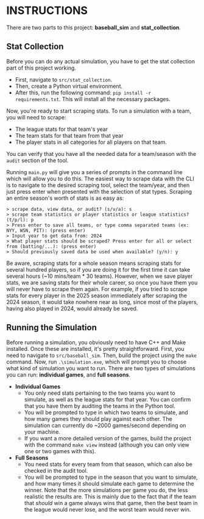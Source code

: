 # INSTRUCTIONS
There are two parts to this project: **baseball_sim** and **stat_collection**.
## Stat Collection  
Before you can do any actual simulation, you have to get the stat collection part of this project working. 
  
- First, navigate to `src/stat_collection`.
- Then, create a Python virtual environment.
- After this, run the following command: `pip install -r requirements.txt`. This will install all the necessary packages.
 
Now, you're ready to start scraping stats. To run a simulation with a team, you will need to scrape:
- The league stats for that team's year
- The team stats for that team from that year
- The player stats in all categories for all players on that team.
  
You can verify that you have all the needed data for a team/season with the `audit` section of the tool.  

Running `main.py` will give you a series of prompts in the command line which will allow you to do this.
The easiest way to scrape data with the CLI is to navigate to the desired scraping tool, select the team/year, and then just press enter when presented with the selection of stat types.
Scraping an entire season's worth of stats is as easy as:
```
> scrape data, view data, or audit? (s/v/a): s
> scrape team statistics or player statistics or league statistics? (t/p/l): p
> Press enter to save all teams, or type comma separated teams (ex: NYY, WSN, PIT): (press enter)
> Input year to get data from: 2024
> What player stats should be scraped? Press enter for all or select from (batting/...): (press enter)
> Should previously saved data be used when available? (y/n): y
```  
Be aware, scraping stats for a whole season means scraping stats for several hundred players, so if you are doing it for the first time it can take several hours (~10 mins/team * 30 teams).
However, when we save player stats, we are saving stats for their whole career, so once you have them you will never have to scrape them again.
For example, if you tried to scrape stats for every player in the 2025 season immediately after scraping the 2024 season, it would take nowhere near as long, since most of the players, having also played in 2024, would already be saved.

## Running the Simulation
Before running a simulation, you obviously need to have C++ and Make installed. Once these are installed, it's pretty straightforward.
First, you need to navigate to `src/baseball_sim`. Then, build the project using the `make` command.
Now, run `.\simulation.exe`, which will prompt you to choose what kind of simulation you want to run.
There are two types of simulations you can run: **individual games**, and **full seasons**. 
- **Individual Games**
  - You only need stats pertaining to the two teams you want to simulate, as well as the league stats for that year. You can confirm that you have them by auditing the teams in the Python tool.
  - You will be prompted to type in which two teams to simulate, and how many games they should play against each other. The simulation can currently do ~2000 games/second depending on your machine.
  - If you want a more detailed version of the games, build the project with the command `make view` instead (although you can only view one or two games with this).
- **Full Seasons**
  - You need stats for every team from that season, which can also be checked in the audit tool.
  - You will be prompted to type in the season that you want to simulate, and how many times it should simulate each game to determine the winner.
    Note that the more simulations per game you do, the less realistic the results are. This is mainly due to the fact that if the team that _should_ win a game always wins that game, then the best team in the league would never lose, and the worst team would never win.  
